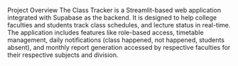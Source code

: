 Project Overview
The Class Tracker is a Streamlit-based web application integrated with Supabase as the backend. 
It is designed to help college faculties and students track class schedules, and lecture status in real-time. 
The application includes features like role-based access, timetable management, daily notifications (class happened, not happened, students absent), and monthly report generation accessed by respective faculties for their respective subjects and division.
